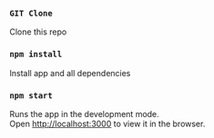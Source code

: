 ### `GIT Clone`
Clone this repo

### `npm install`
Install app and all dependencies

### `npm start`

Runs the app in the development mode.<br>
Open [http://localhost:3000](http://localhost:3000) to view it in the browser.



